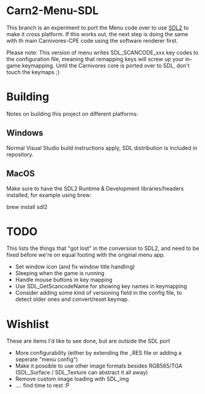 # Carn2-Menu-SDL

This branch is an experiment to port the Menu code over to use [SDL2](https://libsdl.org) to make it cross platform. If this works out, the next step is doing the same with th main Carnivores-CPE code using the software renderer first.

Please note: This version of menu writes SDL_SCANCODE_xxx key codes to the configuration file, meaning that remapping keys will screw up your in-game keymapping.
Until the Carnivores core is ported over to SDL, don't touch the keymaps ;)

# Building

Notes on building this project on different platforms:

## Windows

Normal Visual Studio build instructions apply, SDL distribution is included in repository.

## MacOS

Make sure to have the SDL2 Runtime & Development libraries/headers installed, for example using brew:

  brew install sdl2

# TODO

This lists the things that "got lost" in the conversion to SDL2, and need to be fixed before we're on equal footing with the original menu app.

* Set window icon (and fix window title handling)
* Sleeping when the game is running
* Handle mouse buttons in key mapping
* Use SDL_GetScancodeName for showing key names in keymapping
* Consider adding some kind of versioning field in the config file, to detect older ones and convert/reset keymap.

# Wishlist

These are items I'd like to see done, but are outside the SDL port

* More configurability (either by extending the _RES file or adding a seperate "menu config")
* Make it possible to use other image formats besides RGB565/TGA (SDL_Surface / SDL_Texture can abstract it all away)
* Remove custom image loading with SDL_img
* .... find time to rest :P
